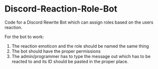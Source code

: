 # Discord-Reaction-Role-Bot
Code for a Discord Rewrite Bot which can assign roles based on the users reaction. 

For the bot to work:
  1. The reaction emoticon and the role should be named the same thing
  2. The bot should have the proper permissions
  3. The admin/programmer has to type the message out which has to be reacted to and its ID should be pasted in the proper place.

